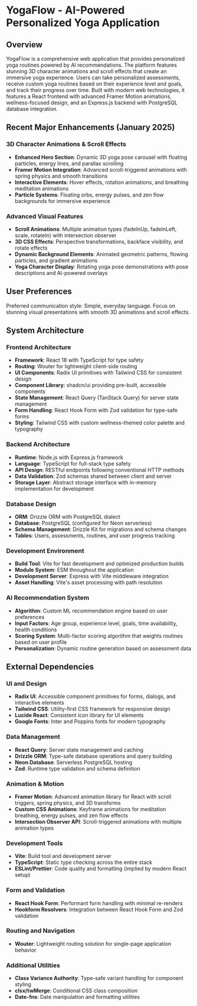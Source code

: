 # YogaFlow - AI-Powered Personalized Yoga Application

## Overview

YogaFlow is a comprehensive web application that provides personalized yoga routines powered by AI recommendations. The platform features stunning 3D character animations and scroll effects that create an immersive yoga experience. Users can take personalized assessments, receive custom yoga routines based on their experience level and goals, and track their progress over time. Built with modern web technologies, it features a React frontend with advanced Framer Motion animations, wellness-focused design, and an Express.js backend with PostgreSQL database integration.

## Recent Major Enhancements (January 2025)

### 3D Character Animations & Scroll Effects
- **Enhanced Hero Section**: Dynamic 3D yoga pose carousel with floating particles, energy lines, and parallax scrolling
- **Framer Motion Integration**: Advanced scroll-triggered animations with spring physics and smooth transitions
- **Interactive Elements**: Hover effects, rotation animations, and breathing meditation animations
- **Particle Systems**: Floating orbs, energy pulses, and zen flow backgrounds for immersive experience

### Advanced Visual Features
- **Scroll Animations**: Multiple animation types (fadeInUp, fadeInLeft, scale, rotateIn) with intersection observer
- **3D CSS Effects**: Perspective transformations, backface visibility, and rotate effects
- **Dynamic Background Elements**: Animated geometric patterns, flowing particles, and gradient animations
- **Yoga Character Display**: Rotating yoga pose demonstrations with pose descriptions and AI-powered overlays

## User Preferences

Preferred communication style: Simple, everyday language.
Focus on stunning visual presentations with smooth 3D animations and scroll effects.

## System Architecture

### Frontend Architecture
- **Framework**: React 18 with TypeScript for type safety
- **Routing**: Wouter for lightweight client-side routing
- **UI Components**: Radix UI primitives with Tailwind CSS for consistent design
- **Component Library**: shadcn/ui providing pre-built, accessible components
- **State Management**: React Query (TanStack Query) for server state management
- **Form Handling**: React Hook Form with Zod validation for type-safe forms
- **Styling**: Tailwind CSS with custom wellness-themed color palette and typography

### Backend Architecture
- **Runtime**: Node.js with Express.js framework
- **Language**: TypeScript for full-stack type safety
- **API Design**: RESTful endpoints following conventional HTTP methods
- **Data Validation**: Zod schemas shared between client and server
- **Storage Layer**: Abstract storage interface with in-memory implementation for development

### Database Design
- **ORM**: Drizzle ORM with PostgreSQL dialect
- **Database**: PostgreSQL (configured for Neon serverless)
- **Schema Management**: Drizzle Kit for migrations and schema changes
- **Tables**: Users, assessments, routines, and user progress tracking

### Development Environment
- **Build Tool**: Vite for fast development and optimized production builds
- **Module System**: ESM throughout the application
- **Development Server**: Express with Vite middleware integration
- **Asset Handling**: Vite's asset processing with path resolution

### AI Recommendation System
- **Algorithm**: Custom ML recommendation engine based on user preferences
- **Input Factors**: Age group, experience level, goals, time availability, health conditions
- **Scoring System**: Multi-factor scoring algorithm that weights routines based on user profile
- **Personalization**: Dynamic routine generation based on assessment data

## External Dependencies

### UI and Design
- **Radix UI**: Accessible component primitives for forms, dialogs, and interactive elements
- **Tailwind CSS**: Utility-first CSS framework for responsive design
- **Lucide React**: Consistent icon library for UI elements
- **Google Fonts**: Inter and Poppins fonts for modern typography

### Data Management
- **React Query**: Server state management and caching
- **Drizzle ORM**: Type-safe database operations and query building
- **Neon Database**: Serverless PostgreSQL hosting
- **Zod**: Runtime type validation and schema definition

### Animation & Motion
- **Framer Motion**: Advanced animation library for React with scroll triggers, spring physics, and 3D transforms
- **Custom CSS Animations**: Keyframe animations for meditation breathing, energy pulses, and zen flow effects
- **Intersection Observer API**: Scroll-triggered animations with multiple animation types

### Development Tools
- **Vite**: Build tool and development server
- **TypeScript**: Static type checking across the entire stack
- **ESLint/Prettier**: Code quality and formatting (implied by modern React setup)

### Form and Validation
- **React Hook Form**: Performant form handling with minimal re-renders
- **Hookform Resolvers**: Integration between React Hook Form and Zod validation

### Routing and Navigation
- **Wouter**: Lightweight routing solution for single-page application behavior

### Additional Utilities
- **Class Variance Authority**: Type-safe variant handling for component styling
- **clsx/twMerge**: Conditional CSS class composition
- **Date-fns**: Date manipulation and formatting utilities
